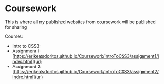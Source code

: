 # Coursework
 This is where all my published websites from coursework will be published for sharing

Courses: 
- Intro to CSS3:
- Assignment 1: [https://erikeatsdoritos.github.io/Coursework/introToCSS3/assignment1/index.html](url)
- Assignment 2: [https://erikeatsdoritos.github.io/Coursework/introToCSS3/assignment2/index.html](url)

